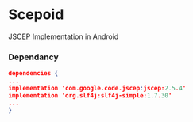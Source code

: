 # Scepoid
[JSCEP](https://github.com/jscep/jscep) Implementation in Android

### Dependancy
```json
dependencies {
...
implementation 'com.google.code.jscep:jscep:2.5.4'
implementation 'org.slf4j:slf4j-simple:1.7.30'
...
}
```